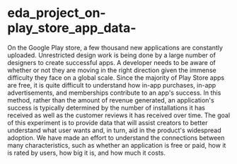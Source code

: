 # eda_project_on-play_store_app_data-
On the Google Play store, a few thousand new applications are constantly uploaded. Unrestricted design work is being done by a large number of designers to create successful apps. A developer needs to be aware of whether or not they are moving in the right direction given the immense difficulty they face on a global scale. Since the majority of Play Store apps are free, it is quite difficult to understand how in-app purchases, in-app advertisements, and memberships contribute to an app's success. In this method, rather than the amount of revenue generated, an application's success is typically determined by the number of installations it has received as well as the customer reviews it has received over time. The goal of this experiment is to provide data that will assist creators to better understand what user wants and, in turn, aid in the product's widespread adoption. We have made an effort to understand the connections between many characteristics, such as whether an application is free or paid, how it is rated by users, how big it is, and how much it costs.
